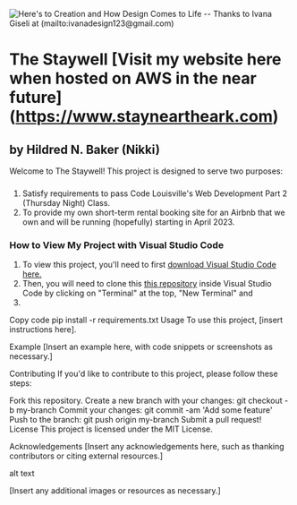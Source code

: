 ![Here's to Creation and How Design Comes to Life -- Thanks to Ivana Giseli at (mailto:ivanadesign123@gmail.com)](../TheStaywell/images/staywelllogocreation.jpg "Staywell Logo")

# The Staywell [Visit my website here when hosted on AWS in the near future] (https://www.stayneartheark.com)

## by Hildred N. Baker (Nikki)

Welcome to The Staywell! This project is designed to serve two purposes:

###

1.  Satisfy requirements to pass Code Louisville's Web Development Part 2 (Thursday Night) Class.
2.  To provide my own short-term rental booking site for an Airbnb that we own and will be running (hopefully) starting in April 2023.

### How to View My Project with Visual Studio Code

1.  To view this project, you'll need to first [download Visual Studio Code here.](https://code.visualstudio.com/download)
2.  Then, you will need to clone this [this repository](https://github.com/nikkimnik/TheStaywell.git) inside Visual Studio Code by clicking on "Terminal" at the top, "New Terminal" and
3.

Copy code
pip install -r requirements.txt
Usage
To use this project, [insert instructions here].

Example
[Insert an example here, with code snippets or screenshots as necessary.]

Contributing
If you'd like to contribute to this project, please follow these steps:

Fork this repository.
Create a new branch with your changes: git checkout -b my-branch
Commit your changes: git commit -am 'Add some feature'
Push to the branch: git push origin my-branch
Submit a pull request!
License
This project is licensed under the MIT License.

Acknowledgements
[Insert any acknowledgements here, such as thanking contributors or citing external resources.]

alt text

[Insert any additional images or resources as necessary.]
